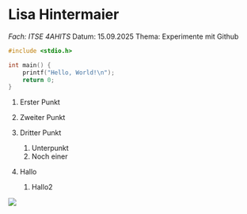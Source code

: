 # Lisa Hintermaier
*Fach: ITSE 4AHITS*
Datum: 15.09.2025
Thema: Experimente mit Github 

```cpp
#include <stdio.h>

int main() {
    printf("Hello, World!\n");
    return 0;
}
```
1. Erster Punkt
2. Zweiter Punkt
3. Dritter Punkt
   1. Unterpunkt
   2. Noch einer

4. Hallo
   1. Hallo2

![](https://img/Hund_Foto.webp)
